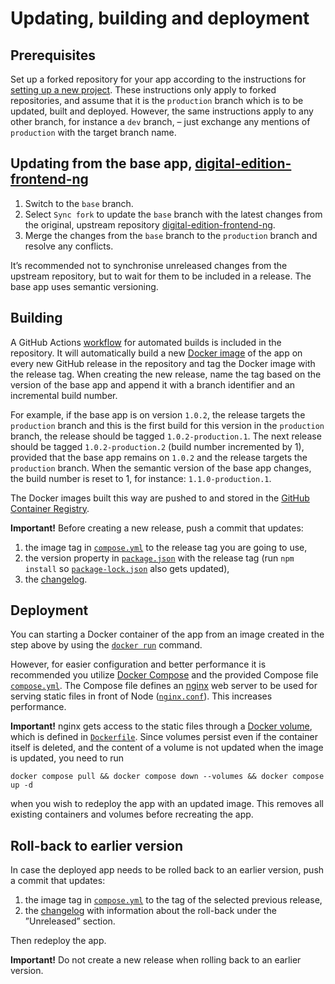 # Updating, building and deployment


## Prerequisites

Set up a forked repository for your app according to the instructions for [setting up a new project][set_up_project]. These instructions only apply to forked repositories, and assume that it is the `production` branch which is to be updated, built and deployed. However, the same instructions apply to any other branch, for instance a `dev` branch, – just exchange any mentions of `production` with the target branch name.


## Updating from the base app, [digital-edition-frontend-ng][digital-edition-frontend-ng]

1. Switch to the `base` branch.
2. Select `Sync fork` to update the `base` branch with the latest changes from the original, upstream repository [digital-edition-frontend-ng][digital-edition-frontend-ng].
3. Merge the changes from the `base` branch to the `production` branch and resolve any conflicts.

It’s recommended not to synchronise unreleased changes from the upstream repository, but to wait for them to be included in a release. The base app uses semantic versioning.


## Building

A GitHub Actions [workflow][build_workflow] for automated builds is included in the repository. It will automatically build a new [Docker image][docker_image_reference] of the app on every new GitHub release in the repository and tag the Docker image with the release tag. When creating the new release, name the tag based on the version of the base app and append it with a branch identifier and an incremental build number.

For example, if the base app is on version `1.0.2`, the release targets the `production` branch and this is the first build for this version in the `production` branch, the release should be tagged `1.0.2-production.1`. The next release should be tagged `1.0.2-production.2` (build number incremented by 1), provided that the base app remains on `1.0.2` and the release targets the `production` branch. When the semantic version of the base app changes, the build number is reset to 1, for instance: `1.1.0-production.1`.

The Docker images built this way are pushed to and stored in the [GitHub Container Registry][ghcr_docs].

**Important!** Before creating a new release, push a commit that updates:

1. the image tag in [`compose.yml`][docker_compose_file] to the release tag you are going to use,
2. the version property in [`package.json`][package_json] with the release tag (run `npm install` so [`package-lock.json`][package-lock_json] also gets updated),
3. the [changelog][changelog].


## Deployment

You can starting a Docker container of the app from an image created in the step above by using the [`docker run`][docker_run_reference] command.

However, for easier configuration and better performance it is recommended you utilize [Docker Compose][docker_compose_reference] and the provided Compose file [`compose.yml`][docker_compose_file]. The Compose file defines an [nginx][nginx] web server to be used for serving static files in front of Node ([`nginx.conf`][nginx_conf]). This increases performance.

**Important!** nginx gets access to the static files through a [Docker volume][docker_volume_reference], which is defined in [`Dockerfile`][dockerfile]. Since volumes persist even if the container itself is deleted, and the content of a volume is not updated when the image is updated, you need to run

```
docker compose pull && docker compose down --volumes && docker compose up -d
```

when you wish to redeploy the app with an updated image. This removes all existing containers and volumes before recreating the app.


## Roll-back to earlier version

In case the deployed app needs to be rolled back to an earlier version, push a commit that updates:

1. the image tag in [`compose.yml`][docker_compose_file] to the tag of the selected previous release,
2. the [changelog][changelog] with information about the roll-back under the ”Unreleased” section.

Then redeploy the app.

**Important!** Do not create a new release when rolling back to an earlier version.



[build_workflow]: ../.github/workflows/docker-build-and-push.yml
[changelog]: ../CHANGELOG.md
[digital-edition-frontend-ng]: https://github.com/slsfi/digital-edition-frontend-ng
[docker_compose_file]: ../compose.yml
[docker_compose_reference]: https://docs.docker.com/compose/
[docker_image_reference]: https://docs.docker.com/build/building/packaging/
[docker_run_reference]: https://docs.docker.com/engine/reference/run/
[docker_volume_reference]: https://docs.docker.com/storage/volumes/
[dockerfile]: ../Dockerfile
[ghcr_docs]: https://docs.github.com/en/packages/working-with-a-github-packages-registry/working-with-the-container-registry
[nginx]: https://www.nginx.com/
[nginx_conf]: ../nginx.conf
[package_json]: ../package.json
[package-lock_json]: ../package-lock.json
[set_up_project]: https://github.com/slsfi/digital-edition-frontend-ng#setting-up-a-project
